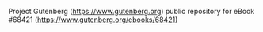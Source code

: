 Project Gutenberg (https://www.gutenberg.org) public repository for eBook #68421 (https://www.gutenberg.org/ebooks/68421)
